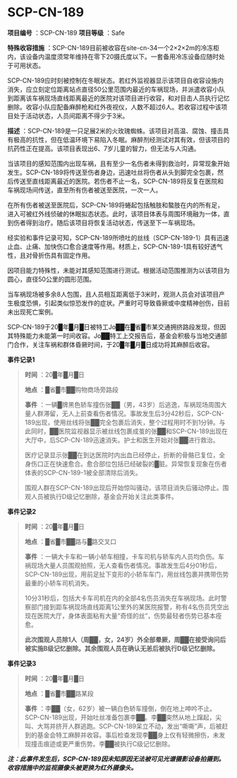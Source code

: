 # SCP-CN-189


**项目编号** ：SCP-CN-189
**项目等级** ：Safe

**特殊收容措施** ：SCP-CN-189目前被收容在site-cn-34一个2×2×2m的冷冻柜内，该设备内温度须常年维持在零下20摄氏度以下。一套备用冷冻设备应随时处于可用状态。

SCP-CN-189应时刻被控制在冬眠状态。若红外监视器显示该项目自收容设施内消失，应立刻定位距离站点直径50公里范围内最近的车祸现场，并派遣收容小队到距离该车祸现场直线距离最近的医院对该项目进行收容，和对目击人员执行记忆删除。收容小队应配备麻醉枪和红外夜视仪，人数不超过6人。若收容过程中该项目处于活动状态，人员间距离不得少于3米。

**描述** ：SCP-CN-189是一只足展2米的火玫瑰蜘蛛。该项目对高温、腐蚀、撞击具有极高的抗性，但在低温环境下易陷入冬眠。麻醉剂经测试对其有效，但该项目的抗药性正在提高。该项目表现出6、7岁儿童的智力，但无法与人沟通。

当该项目的感知范围内出现车祸，且有至少一名伤者未得到救治时，异常现象开始发生。SCP-CN-189将传送至伤者身边，迅速吐丝将伤者从头到脚完全包裹，然后传送至直线距离最近的医院。若伤者不止一名，SCP-CN-189将反复在医院和车祸现场间传送，直至所有伤者被送至医院，一次一人。

在所有伤者被送至医院后，SCP-CN-189将蜷起包括触肢和螯肢在内的所有足，进入可被红外线侦破的休眠拟态状态。此时，该项目体表与周围环境融为一体，直到伤者得到治疗。随后该项目将恢复活动状态，传送至下一车祸现场。

经实验和事件记录可知，SCP-CN-189所喷吐的丝线（SCP-CN-189-1）具有迅速止血、止痛、加快伤口愈合速度等作用。材质上，SCP-CN-189-1具有较好透气性，且对骨折伤具有固定作用。

因项目能力特殊性，未能对其感知范围进行测试。根据活动范围推测为以该项目为圆心，直径50公里的圆形范围。

当车祸现场被多余8人包围，且人员相互距离低于3米时，观测人员会对该项目产生极度恐惧，引起类似惊恐发作的症状。严重时可导致昏厥或中度精神创伤，目前未出现死亡案例。

SCP-CN-189于20█年█月█日被特工Jo██在█省█市某交通拥挤路段发现，但因其特殊能力未能第一时间收容。Jo██特工上交报告后，基金会积极与当地交通部门合作，关注车祸和群体昏厥时间，于20█年█月█日成功将其麻醉后收容。

**事件记录1** 


> **时间** ：20█年█月█日
> 
> **地点** ：█省█市██购物商场旁路段
> 
> **事件** ：一辆█牌黑色轿车撞伤张██（男，43岁）后逃逸，车祸现场周围大量人群滞留，无人上前查看伤者情况。事故发生后3分42秒后，SCP-CN-189出现，使用丝线将张██完全包裹后消失，整个过程用时不到1分钟。与此同时，██医院监视器显示被丝线包裹成茧的张██和SCP-CN-189出现在大厅中，后SCP-CN-189迅速消失。护士和医生开始对张██进行救治。
> 
> 医疗记录显示张██在到达医院时内出血已经停止，折断的骨骼已复位，全身伤口正在快速愈合。愈合部位包括已经破裂的█脏。异常恢复现象在伤者体表的SCP-CN-189-1被全部清除后消失。
> 
> 围观人群在SCP-CN-189出现后开始惊叫骚动，该项目消失后骚动停止。围观人员被执行D级记忆删除，基金会开始关注此类事件。
> 

**事件记录2** 


> **时间** ：20█年█月█日
> 
> **地点** ：█省█市██路与█路交叉口
> 
> **事件** ：一辆大卡车和一辆小轿车相撞，卡车司机与轿车内人员均负伤。车祸现场大量人员围观拍照，无人查看伤者情况。事故发生后4分01秒后，SCP-CN-189出现，用前足扯下变形的小轿车车门，用丝线包裹并携带伤势最重的小轿车司机消失。
> 
> 10分31秒后，包括大卡车司机在内的全部4名伤员消失在车祸现场。此时警察部门接到距车祸现场直线距离1公里外的某医院报警，称有4名伤员凭空出现在医院大厅，身体表面粘有大量“奇怪的丝”，伤势最轻者伤势已基本痊愈。
> 
> **此次围观人员除1人（周██，女，24岁）外全部晕厥，周██在接受询问后被实施B级记忆删除。其余围观人员在确认无恙后被执行D级记忆删除。** 
> 


**事件记录3** 


> **时间** ：20█年█月█日
> 
> **地点** ：█省█市██路某段
> 
> **事件** ：李██（女，62岁）被一辆白色轿车撞倒，倒在地上呻吟不止。SCP-CN-189出现，开始吐丝准备包裹李██。李██突然从地上蹿起，尖叫、大骂并挤开人群逃跑。SCP-CN-189呆立不动，发出“嘶嘶”声，后被赶到的基金会特工麻醉并收容。事后检查发现李██身上仅有轻微擦伤，未发现撞击痕迹或更严重伤势。李██被执行C级记忆删除。
> 

*<strong>&#27880;&#65306;&#27492;&#20107;&#20214;&#21457;&#29983;&#21518;&#65292;SCP-CN-189&#22240;&#26410;&#30693;&#21407;&#22240;&#26080;&#27861;&#34987;&#21487;&#35265;&#20809;&#35889;&#25668;&#24433;&#35774;&#22791;&#25293;&#25668;&#21040;&#12290;&#25910;&#23481;&#25514;&#26045;&#20013;&#30340;&#30417;&#35270;&#25668;&#20687;&#22836;&#34987;&#26356;&#25442;&#20026;&#32418;&#22806;&#25668;&#20687;&#22836;&#12290;</strong>* 


